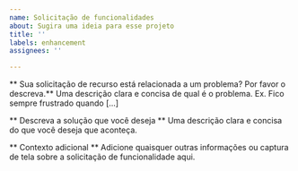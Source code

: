 ```yaml
---
name: Solicitação de funcionalidades
about: Sugira uma ideia para esse projeto
title: ''
labels: enhancement
assignees: ''

---
```


** Sua solicitação de recurso está relacionada a um problema? Por favor o descreva.**
Uma descrição clara e concisa de qual é o problema. Ex. Fico sempre frustrado quando [...]

** Descreva a solução que você deseja **
Uma descrição clara e concisa do que você deseja que aconteça.

** Contexto adicional **
Adicione quaisquer outras informações ou captura de tela sobre a solicitação de funcionalidade aqui.
